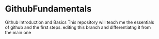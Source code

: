 # GithubFundamentals
Github Introduction and Basics
This repository will teach me the essentials of github and the first steps.
editing this branch and differentiatng it from the main one
